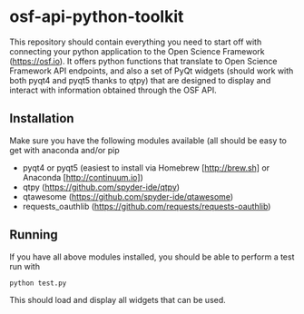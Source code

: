 # osf-api-python-toolkit
This repository should contain everything you need to start off with connecting your python application to the Open Science Framework (https://osf.io). It offers python functions that translate to Open Science Framework API endpoints, and also a set of PyQt widgets (should work with both pyqt4 and pyqt5 thanks to qtpy) that are designed to display and interact with information obtained through the OSF API. 

## Installation
Make sure you have the following modules available (all should be easy to get with anaconda and/or pip

- pyqt4 or pyqt5 (easiest to install via Homebrew [http://brew.sh] or Anaconda [http://continuum.io])
- qtpy (https://github.com/spyder-ide/qtpy)
- qtawesome (https://github.com/spyder-ide/qtawesome)
- requests_oauthlib (https://github.com/requests/requests-oauthlib)

## Running
If you have all above modules installed, you should be able to perform a test run with

    python test.py

This should load and display all widgets that can be used.